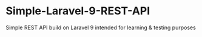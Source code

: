 # Simple-Laravel-9-REST-API
Simple REST API build on Laravel 9 intended for learning &amp; testing purposes
